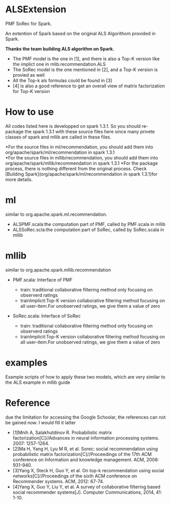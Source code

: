 # ALSExtension
PMF SoRec for Spark.

An extention of Spark based on the original ALS Algorithom provided in Spark.

**Thanks the team building ALS algorithm on Spark.**

* The PMF model is the one in [1], and there is also a Top-K version like the implict one in mlib.recommendation.ALS
* The SoRec model is the one mentioned in [2], and a Top-K version is provied as well
* All the Top-k als formulas could be found in [3]
* [4] is also a good reference to get an overall view of matrix factorization for Top-K version

# **How to use**
All codes listed here is developped on spark 1.3.1. So you should re-package the spark 1.3.1 with these source files here since many privete classes of spark and mllib are called in these files.

*For the source files in ml/recommendation, you should add them into org/apache/spark/ml/recommendation in spark 1.3.1  
*For the source files in mllib/recommendation, you should add them into org/apache/spark/mllib/recommendation in spark 1.3.1 
*For the package process, there is nothing different from the original process. Check [Building Spark](org/apache/spark/ml/recommendation in spark 1.3.1)for more details.

# **ml**
similar to org.apache.spark.ml.recommendation.
* ALSPMF.scala:the computation part of PMF, called by PMF.scala in mllib
* ALSSoRec.scla:the computation part of SoRec, called by SoRec.scala in mllib

# **mllib**
similar to org.apache.spark.mllib.recommendation
* PMF.scala: Interface of PMF
  * train: traditional collaborative filtering method only focusing on observerd ratings
  * trainImplicit:Top-K version collaborative filtering method focusing on all user-item.For unobserved ratings, we give them a value of zero

* SoRec.scala: Interface of SoRec
  * train: traditional collaborative filtering method only focusing on observerd ratings
  * trainImplicit:Top-K version collaborative filtering method focusing on all user-item.For unobserved ratings, we give them a value of zero


# **examples**
Example scripts of how to apply these two models, which are very similar to the ALS example in mllib guide

# **Reference**
due the limitation for accessing the Google Schoolar, the references can not be gained now. I would fill it latter
* [1]Mnih A, Salakhutdinov R. Probabilistic matrix factorization[C]//Advances in neural information processing systems. 2007: 1257-1264.
* [2]Ma H, Yang H, Lyu M R, et al. Sorec: social recommendation using probabilistic matrix factorization[C]//Proceedings of the 17th ACM conference on Information and knowledge management. ACM, 2008: 931-940.
* [3]Yang X, Steck H, Guo Y, et al. On top-k recommendation using social networks[C]//Proceedings of the sixth ACM conference on Recommender systems. ACM, 2012: 67-74.
* [4]Yang X, Guo Y, Liu Y, et al. A survey of collaborative filtering based social recommender systems[J]. Computer Communications, 2014, 41: 1-10.
